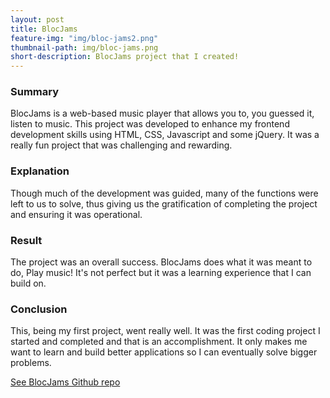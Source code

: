 ```yaml
---
layout: post
title: BlocJams
feature-img: "img/bloc-jams2.png"
thumbnail-path: img/bloc-jams.png
short-description: BlocJams project that I created!
---
```


### Summary
BlocJams is a web-based music player that allows you to, you guessed it, listen to music. This project was developed to enhance my frontend development skills using HTML, CSS, Javascript and some jQuery. It was a really fun project that was challenging and rewarding.

### Explanation
Though much of the development was guided, many of the functions were left to us to solve, thus giving us the gratification of completing the project and ensuring it was operational.

### Result
The project was an overall success. BlocJams does what it was meant to do, Play music! It's not perfect but it was a learning experience that I can build on.

### Conclusion
This, being my first project, went really well. It was the first coding project I started and completed and that is an accomplishment. It only makes me want to learn and build better applications so I can eventually solve bigger problems.

[See BlocJams Github repo](https://github.com/alpeterson24/bloc-jams)
